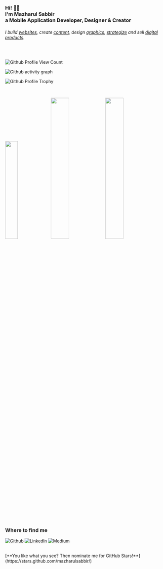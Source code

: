 <!-- <a href="https://AK1.io" rel="akshay2211">![](https://raw.githubusercontent.com/akshay2211/akshay2211.github.io/master/img/banner_dark.png)</a> -->
<h3>Hi! 👋🤓<br>I'm Mazharul Sabbir<br>a Mobile Application Developer, Designer & Creator</h3>
<h6>I build <a href="https://mazharulsabbir.com/portfolio">websites</a>, create <a href="https://mazharulsabbir.com/blog">content</a>, design <a href="https://mazharulsabbir.com/portfolio">graphics</a>, <a href="https://mazharulsabbir.com/book-a-consultation">strategize</a> and sell <a href="https://mazharulsabbir.com/store">digital products</a>.</h6>
<br/>

![Github Profile View Count](https://gpvc.arturio.dev/mazharulsabbir)

![Github activity graph](https://activity-graph.herokuapp.com/graph?username=mazharulsabbir&theme=react-dark&hide_border=true&color=BDDFFF&line=6E93B5&point=BDDFFF)

![Github Profile Trophy](https://github-profile-trophy.vercel.app/?username=mazharulsabbir)

<br/>

<p align="left">
    <img width="28.5%" src="https://github-readme-stats.vercel.app/api/top-langs?username=mazharulsabbir&show_icons=true&locale=en&layout=compact&show_icons=true&count_private=true&hide_border=true" />

  <img width="34.2%" src="https://github-readme-stats.vercel.app/api?username=mazharulsabbir&show_icons=true&count_private=true&hide_border=true" />
  <img width="34.2%" src="https://github-readme-streak-stats.herokuapp.com?user=mazharulsabbir&date_format=M%20j%5B%2C%20Y%5D)]" />
</p>

<br>
<h3>Where to find me</h3>
<p><a href="https://github.com/mazharulsabbir" target="_blank"><img alt="Github" src="https://img.shields.io/badge/GitHub-%2312100E.svg?&style=for-the-badge&logo=Github&logoColor=white" /></a> </a> <a href="https://www.linkedin.com/in/mazharulsabbir" target="_blank"><img alt="LinkedIn" src="https://img.shields.io/badge/linkedin-%230077B5.svg?&style=for-the-badge&logo=linkedin&logoColor=white" /></a> <a href="https://medium.com/@mazharulsabbir
" target="_blank"><img alt="Medium" src="https://img.shields.io/badge/medium-%2312100E.svg?&style=for-the-badge&logo=medium&logoColor=white" /></a>
</p>

<br/>
[**You like what you see? Then nominate me for GitHub Stars!**](https://stars.github.com/mazharulsabbir/)<br/>

